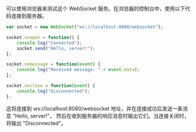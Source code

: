 可以使用浏览器来测试这个 WebSocket 服务。在浏览器的控制台中，使用以下代码连接到服务器。

```js
var socket = new WebSocket("ws://localhost:8080/websocket");

socket.onopen = function() {
    console.log("Connected");
    socket.send("Hello, server!");
};

socket.onmessage = function(event) {
    console.log("Received message: " + event.data);
};

socket.onclose = function(event) {
    console.log("Disconnected");
};
```

这将连接到 ws://localhost:8080/websocket 地址，并在连接成功后发送一条消息 "Hello, server!"，
然后在收到服务器的响应消息时输出它们。当连接关闭时，将输出 "Disconnected"。